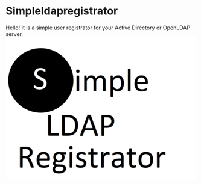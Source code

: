 # Simpleldapregistrator
Hello! It is a simple user registrator for your Active Directory or OpenLDAP server.
![alt text](https://github.com/urukanich/Simpleldapregistrator/blob/master/img/logo.png)
